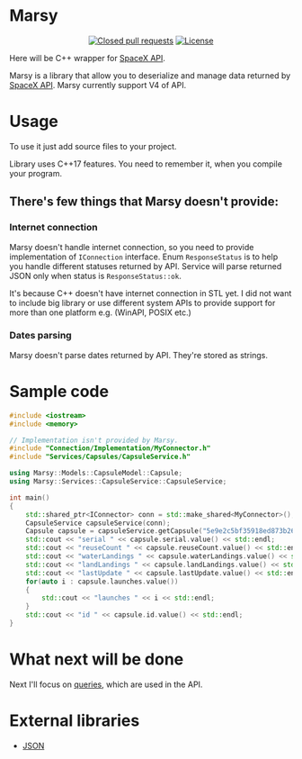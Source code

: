 # Marsy
<p align="center">
<a href="https://github.com/AzuxDario/Marsy/pulls?q=is%3Apr+is%3Aclosed"><img src="https://img.shields.io/github/issues-pr-closed-raw/AzuxDario/Marsy" alt="Closed pull requests"></img></a>
<a href="https://github.com/AzuxDario/Marsy/blob/master/LICENSE"><img src="https://img.shields.io/github/license/AzuxDario/Marsy" alt="License"></img></a>
</p>

Here will be C++ wrapper for [SpaceX API](https://github.com/r-spacex/SpaceX-API).

Marsy is a library that allow you to deserialize and manage data returned by [SpaceX API](https://github.com/r-spacex/SpaceX-API). Marsy currently support V4 of API.

# Usage
To use it just add source files to your project.

Library uses C++17 features. You need to remember it, when you compile your program.

## There's few things that Marsy doesn't provide:
### Internet connection
Marsy doesn't handle internet connection, so you need to provide implementation of `IConnection` interface.  Enum `ResponseStatus` is to help you handle different statuses returned by API. Service will parse returned JSON only when status is `ResponseStatus::ok`.

It's because C++ doesn't have internet connection in STL yet. I did not want to include big library or use different system APIs to provide support for more than one platform e.g. (WinAPI, POSIX etc.)

### Dates parsing
Marsy doesn't parse dates returned by API. They're stored as strings.

# Sample code
```cpp
#include <iostream>
#include <memory>

// Implementation isn't provided by Marsy.
#include "Connection/Implementation/MyConnector.h"
#include "Services/Capsules/CapsuleService.h"

using Marsy::Models::CapsuleModel::Capsule;
using Marsy::Services::CapsuleService::CapsuleService;

int main()
{
    std::shared_ptr<IConnector> conn = std::make_shared<MyConnector>();
    CapsuleService capsuleService(conn);
    Capsule capsule = capsuleService.getCapsule("5e9e2c5bf35918ed873b2664");
    std::cout << "serial " << capsule.serial.value() << std::endl;
    std::cout << "reuseCount " << capsule.reuseCount.value() << std::endl;
    std::cout << "waterLandings " << capsule.waterLandings.value() << std::endl;
    std::cout << "landLandings " << capsule.landLandings.value() << std::endl;
    std::cout << "lastUpdate " << capsule.lastUpdate.value() << std::endl;
    for(auto i : capsule.launches.value())
    {
        std::cout << "launches " << i << std::endl;
    }
    std::cout << "id " << capsule.id.value() << std::endl;
}
```

# What next will be done

Next I'll focus on [queries](https://github.com/r-spacex/SpaceX-API/blob/master/docs/v4/queries.md), which are used in the API. 

# External libraries
 * [JSON](https://github.com/nlohmann/json)